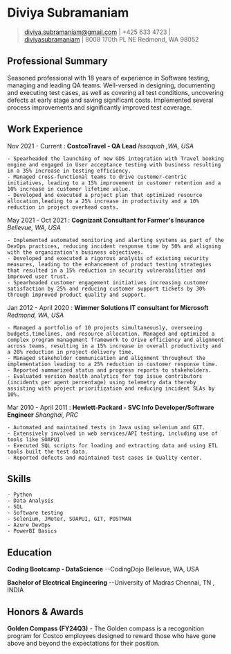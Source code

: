 Diviya Subramaniam 
===========

> [diviya.subramaniam@gmail.com](mailto:diviya.subramaniam@gmail.com) |
> +425 633 4723 |
> [diviyasubramaniam](https://www.linkedin.com/in/diviyasubramaniam/) |
> 8008 170th PL NE Redmond, WA 98052 

Professional Summary 
---------
Seasoned professional with 18 years of experience in Software testing, managing and leading QA teams. Well-versed in designing, documenting and executing test cases, as well as covering all test conditions, uncovering defects at early stage and saving significant costs. Implemented several process improvements and significantly improved test coverage.

Work Experience
---------------

Nov 2021 - Current
:   **CostcoTravel -  QA Lead**
*Issaquah ,WA, USA*

    - Spearheaded the launching of new GDS integration with Travel booking engine and engaged in User acceptance testing with business resulting in a 35% increase in testing efficiency.
    - Managed cross-functional teams to drive customer-centric initiatives, leading to a 15% improvement in customer retention and a 10% increase in customer lifetime value.
    - Developed and executed a project plan that optimized resource allocation,leading to a 25% increase in productivity and a 10% reduction in project overhead costs.

May 2021 - Oct 2021
:   **Cognizant Consultant for Farmer's Insurance**
*Bellevue, WA, USA*

    - Implemented automated monitoring and alerting systems as part of the DevOps practices, reducing incident response time by 50% and aligning with the organization's business objectives.
    - Developed and executed a rigorous analysis of existing security measures, leading to the enhancement of product testing strategies that resulted in a 15% reduction in security vulnerabilities and 
    improved user trust.
    - Spearheaded customer engagement initiatives increasing customer satisfaction by 25% and reducing customer support tickets by 30% through improved product quality and support.
    
Jan 2012 - April 2020
:   **Wimmer Solutions IT consultant for Microsoft**
*Redmond, WA, USA*
    
    - Managed a portfolio of 10 projects simultaneously, overseeing budgets,timelines, and resource allocation. Managed and optimized a complex program management framework to drive efficiency and alignment across teams, resulting in a 15% increase in overall productivity and a 20% reduction in project delivery time.
    - Managed stakeholder communication and alignment throughout the implementation leading to a 25% reduction in customer response time.
    - Reported summarized status and progress reports to stakeholders.
    - Evaluated version health analytics for top issue contributors (incidents per agent percentage) using telemetry data thereby assisting with project prioritization and reducing incident SLAs by 10%.
    
 Mar 2010 - April 2011
:   **Hewlett-Packard - SVC Info Developer/Software Engineer**
*Shanghai, PRC*

    - Automated and maintained tests in Java using selenium and GIT.
    - Extensively involved in web services/API testing, including use of tools like SOAPUI
    - Executed SQL scripts for loading and extracting data and using ETL tools built the test data.
    - Reported defects and maintained test cases in Quality center.
        
Skills
------
    - Python 
    - Data Analysis
    - SQL
    - Software testing
    - Selenium, JMeter, SOAPUI, GIT, POSTMAN
    - Azure DevOps 
    - PowerBI Basics 

Education
------

   **Coding Bootcamp - DataScience**
   --CodingDojo
   Bellevue, WA, USA
   
   **Bachelor of Electrical Engineering**
   --University of Madras 
   Chennai, TN , INDIA

Honors & Awards 
------
   **Golden Compass (FY24Q3)**
      - The Golden compass is a recogonition program for Costco employees designed to reward those who have gone above and beyond the expectations for their position. 

